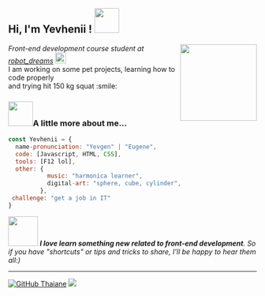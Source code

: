 <h2> Hi, I'm Yevhenii !  <img src="https://media0.giphy.com/media/1oErlCqmxFX54gsxrB/giphy.gif?cid=ecf05e47uh1cajopc0yptv91fohrpef1bjpf57chob993ww0&rid=giphy.gif&ct=s" width="50"></h2>
<img align='right' src="https://media3.giphy.com/media/ZVik7pBtu9dNS/giphy.gif?cid=ecf05e47als2pwdwow4ablldbli7vgjghiujqm7zdvk6tms7&rid=giphy.gif&ct=g" height="155">
<em>Front-end development course student at <a href ="https://robotdreams.cc/uk">robot_dreams</a> <img src="https://kursfinder.ru/media/subject/118085139_110661654087497_8879556297708409773_o.medium.jpg" width="22"></em> <br>
I am working on some pet projects, learning how to code properly <br>and trying hit 150 kg squat :smile:
 


### <img src="https://media0.giphy.com/media/B278fjCLIP6CcwvHPV/giphy.gif" width="50">A little more about me...  

```javascript
const Yevhenii = {
  name-pronunciation: "Yevgen" | "Eugene",
  code: [Javascript, HTML, CSS],
  tools: [F12 lol],
  other: {
           music: "harmonica learner",
           digital-art: "sphere, cube, cylinder",
         },
 challenge: "get a job in IT"
}
```

<img src="https://media1.giphy.com/media/D5eggMLGLClet6bfK8/200w.webp?cid=ecf05e47jb0d69ifcl1u1pp1bwfyemgn1vl0o2b54yh6cgch&rid=200w.webp&ct=s" width="60"> <em><b>I love learn something new related to front-end development</b>. So if you have "shortcuts" or tips and tricks to share, I'll be happy to hear them all:)</em>

---






[![GitHub Thaiane](https://img.shields.io/github/followers/Euro47?label=follow&style=social)](https://github.com/Euro47) 
![](https://komarev.com/ghpvc/?username=EuRo47&color=brightgreen)

